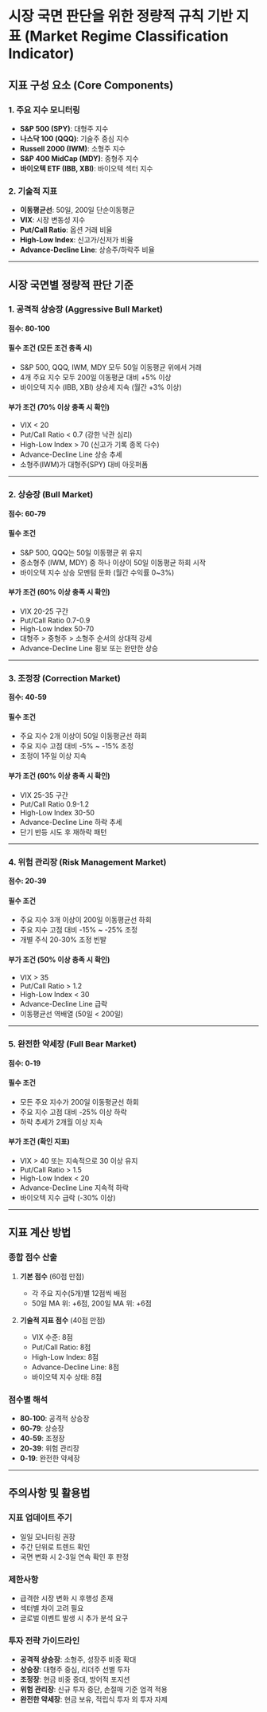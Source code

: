 # 시장 국면 판단을 위한 정량적 규칙 기반 지표 (Market Regime Classification Indicator)

## 지표 구성 요소 (Core Components)

### 1. 주요 지수 모니터링
- **S&P 500 (SPY)**: 대형주 지수
- **나스닥 100 (QQQ)**: 기술주 중심 지수  
- **Russell 2000 (IWM)**: 소형주 지수
- **S&P 400 MidCap (MDY)**: 중형주 지수
- **바이오텍 ETF (IBB, XBI)**: 바이오텍 섹터 지수

### 2. 기술적 지표
- **이동평균선**: 50일, 200일 단순이동평균
- **VIX**: 시장 변동성 지수
- **Put/Call Ratio**: 옵션 거래 비율
- **High-Low Index**: 신고가/신저가 비율
- **Advance-Decline Line**: 상승주/하락주 비율

---

## 시장 국면별 정량적 판단 기준

### 1. 공격적 상승장 (Aggressive Bull Market)
**점수: 80-100**

#### 필수 조건 (모든 조건 충족 시)
- S&P 500, QQQ, IWM, MDY 모두 50일 이동평균 위에서 거래
- 4개 주요 지수 모두 200일 이동평균 대비 +5% 이상
- 바이오텍 지수 (IBB, XBI) 상승세 지속 (월간 +3% 이상)

#### 부가 조건 (70% 이상 충족 시 확인)
- VIX < 20
- Put/Call Ratio < 0.7 (강한 낙관 심리)
- High-Low Index > 70 (신고가 기록 종목 다수)
- Advance-Decline Line 상승 추세
- 소형주(IWM)가 대형주(SPY) 대비 아웃퍼폼

---

### 2. 상승장 (Bull Market)  
**점수: 60-79**

#### 필수 조건
- S&P 500, QQQ는 50일 이동평균 위 유지
- 중소형주 (IWM, MDY) 중 하나 이상이 50일 이동평균 하회 시작
- 바이오텍 지수 상승 모멘텀 둔화 (월간 수익률 0~3%)

#### 부가 조건 (60% 이상 충족 시 확인)
- VIX 20-25 구간
- Put/Call Ratio 0.7-0.9
- High-Low Index 50-70
- 대형주 > 중형주 > 소형주 순서의 상대적 강세
- Advance-Decline Line 횡보 또는 완만한 상승

---

### 3. 조정장 (Correction Market)
**점수: 40-59**

#### 필수 조건
- 주요 지수 2개 이상이 50일 이동평균선 하회
- 주요 지수 고점 대비 -5% ~ -15% 조정
- 조정이 1주일 이상 지속

#### 부가 조건 (60% 이상 충족 시 확인)
- VIX 25-35 구간
- Put/Call Ratio 0.9-1.2
- High-Low Index 30-50
- Advance-Decline Line 하락 추세
- 단기 반등 시도 후 재하락 패턴

---

### 4. 위험 관리장 (Risk Management Market)
**점수: 20-39**

#### 필수 조건
- 주요 지수 3개 이상이 200일 이동평균선 하회
- 주요 지수 고점 대비 -15% ~ -25% 조정
- 개별 주식 20-30% 조정 빈발

#### 부가 조건 (50% 이상 충족 시 확인)
- VIX > 35
- Put/Call Ratio > 1.2
- High-Low Index < 30
- Advance-Decline Line 급락
- 이동평균선 역배열 (50일 < 200일)

---

### 5. 완전한 약세장 (Full Bear Market)
**점수: 0-19**

#### 필수 조건
- 모든 주요 지수가 200일 이동평균선 하회
- 주요 지수 고점 대비 -25% 이상 하락
- 하락 추세가 2개월 이상 지속

#### 부가 조건 (확인 지표)
- VIX > 40 또는 지속적으로 30 이상 유지
- Put/Call Ratio > 1.5
- High-Low Index < 20
- Advance-Decline Line 지속적 하락
- 바이오텍 지수 급락 (-30% 이상)

---

## 지표 계산 방법

### 종합 점수 산출
1. **기본 점수** (60점 만점)
   - 각 주요 지수(5개)별 12점씩 배점
   - 50일 MA 위: +6점, 200일 MA 위: +6점

2. **기술적 지표 점수** (40점 만점)
   - VIX 수준: 8점
   - Put/Call Ratio: 8점  
   - High-Low Index: 8점
   - Advance-Decline Line: 8점
   - 바이오텍 지수 상태: 8점

### 점수별 해석
- **80-100**: 공격적 상승장
- **60-79**: 상승장
- **40-59**: 조정장  
- **20-39**: 위험 관리장
- **0-19**: 완전한 약세장

---

## 주의사항 및 활용법

### 지표 업데이트 주기
- 일일 모니터링 권장
- 주간 단위로 트렌드 확인
- 국면 변화 시 2-3일 연속 확인 후 판정

### 제한사항
- 급격한 시장 변화 시 후행성 존재
- 섹터별 차이 고려 필요
- 글로벌 이벤트 발생 시 추가 분석 요구

### 투자 전략 가이드라인
- **공격적 상승장**: 소형주, 성장주 비중 확대
- **상승장**: 대형주 중심, 리더주 선별 투자
- **조정장**: 현금 비중 증대, 방어적 포지션
- **위험 관리장**: 신규 투자 중단, 손절매 기준 엄격 적용
- **완전한 약세장**: 현금 보유, 적립식 투자 외 투자 자제